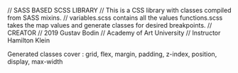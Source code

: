 
//  SASS BASED SCSS LIBRARY
//  This is a CSS library with classes compiled from SASS mixins.
//  variables.scss contains all the values functions.scss takes the map values and generate classes for desired breakpoints. 
//  CREATOR
//  2019 Gustav Bodin
//  Academy of Art University 
//  Instructor Hamilton Klein


Generated classes cover     : grid, flex, margin, padding, z-index, position, display, max-width


